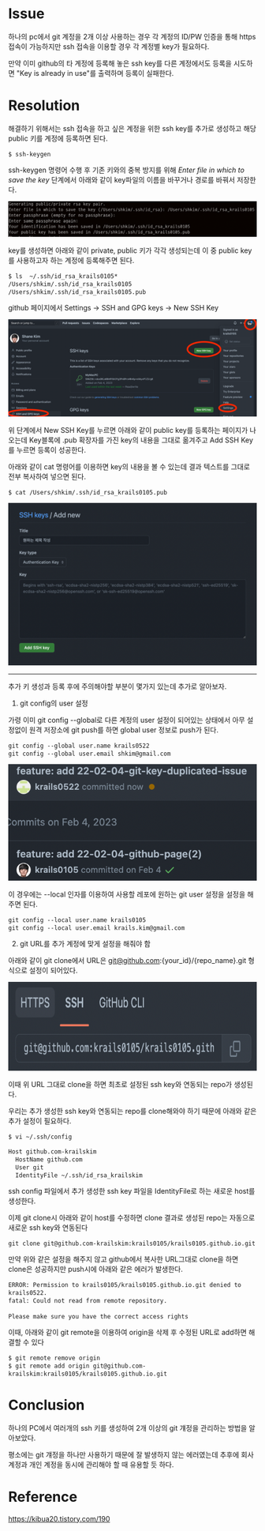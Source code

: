 # Issue
하나의 pc에서 git 계정을 2개 이상 사용하는 경우 각 계정의 ID/PW 인증을 통해 https 접속이 가능하지만 ssh 접속을 이용할 경우 각 계정별 key가 필요하다.

만약 이미 github의 타 계정에 등록해 놓은 ssh key를 다른 계정에서도 등록을 시도하면 "Key is already in use"를 출력하며 등록이 실패한다.

# Resolution
해결하기 위해서는 ssh 접속을 하고 싶은 계정을 위한 ssh key를 추가로 생성하고 해당 public 키를 계정에 등록하면 된다.
```
$ ssh-keygen
```
ssh-keygen 명령어 수행 후 기존 키와의 중복 방지를 위해 *Enter file in which to save the key* 단계에서 아래와 같이 key파일의 이름을 바꾸거나 경로를 바꿔서 저장한다.

![](../assets/images/23-03-13-git-key-duplicated/git-issue4.png)

key를 생성하면 아래와 같이 private, public 키가 각각 생성되는데 이 중 public key를 사용하고자 하는 계정에 등록해주면 된다.
```
$ ls  ~/.ssh/id_rsa_krails0105*
/Users/shkim/.ssh/id_rsa_krails0105     /Users/shkim/.ssh/id_rsa_krails0105.pub
```

github 페이지에서 Settings -> SSH and GPG keys -> New SSH Key 

![](../assets/images/23-03-13-git-key-duplicated/git-issue5.png)

위 단계에서 New SSH Key를 누르면 아래와 같이 public key를 등록하는 페이지가 나오는데  Key블록에 .pub 확장자를 가진 key의 내용을 그대로 옮겨주고 Add SSH Key를 누르면 등록이 성공한다. 

아래와 같이 cat 명령어를 이용하면 key의 내용을 볼 수 있는데 결과 텍스트를 그대로 전부 복사하여 넣으면 된다.
```
$ cat /Users/shkim/.ssh/id_rsa_krails0105.pub
```

![](../assets/images/23-03-13-git-key-duplicated/git-issue6.png)

----



추가 키 생성과 등록 후에 주의해야할 부분이 몇가지 있는데 추가로 알아보자.

1. git config의 user 설정

가령 이미 git config --global로 다른 계정의 user 설정이 되어있는 상태에서 아무 설정없이 원격 저장소에 git push를 하면 global user 정보로 push가 된다.


```
git config --global user.name krails0522
git config --global user.email shkim@gmail.com
```

![](../assets/images/23-03-13-git-key-duplicated/git-issue1.png)



이 경우에는 --local 인자를 이용하여 사용할 레포에 원하는 git user 설정을 설정을 해주면 된다.

```
git config --local user.name krails0105
git config --local user.email krails.kim@gmail.com
```

2. git URL를 추가 계정에 맞게 설정을 해줘야 함

아래와 같이 git clone에서 URL은 git@github.com:{your_id}/{repo_name}.git 형식으로 설정이 되어있다.

<img src="../assets/images/23-03-13-git-key-duplicated/git-issue3.png" height="180px" width="600px">

이때 위 URL 그대로 clone을 하면 최초로 설정된 ssh key와 연동되는 repo가 생성된다.

우리는 추가 생성한 ssh key와 연동되는 repo를 clone해와야 하기 때문에 아래와 같은 추가 설정이 필요하다.

```
$ vi ~/.ssh/config
```

```shell 
Host github.com-krailskim
  HostName github.com
  User git
  IdentityFile ~/.ssh/id_rsa_krailskim
```

ssh config 파일에서 추가 생성한 ssh key 파일을 IdentityFile로 하는 새로운 host를 생성한다.

이제 git clone시 아래와 같이 host를 수정하면 clone 결과로 생성된 repo는 자동으로 새로운 ssh key와 연동된다

```
git clone git@github.com-krailskim:krails0105/krails0105.github.io.git
```
만약 위와 같은 설정을 해주지 않고 github에서 복사한 URL그대로 clone을 하면 clone은 성공하지만 push시에 아래와 같은 에러가  발생한다.
```
ERROR: Permission to krails0105/krails0105.github.io.git denied to krails0522.
fatal: Could not read from remote repository.

Please make sure you have the correct access rights
```


이때, 아래와 같이 git remote을 이용하여 origin을 삭제 후 수정된 URL로 add하면 해결할 수 있다
```
$ git remote remove origin
$ git remote add origin git@github.com-krailskim:krails0105/krails0105.github.io.git
```




# Conclusion
하나의 PC에서 여러개의 ssh 키를 생성하여 2개 이상의 git 걔정을 관리하는 방법을 알아보았다.

평소에는 git 걔정을 하나만 사용하기 때문에 잘 발생하지 않는 에러였는데 추후에 회사 계정과 개인 계정을 동시에 관리해야 할 때 유용할 듯 하다.


# Reference

https://kibua20.tistory.com/190



